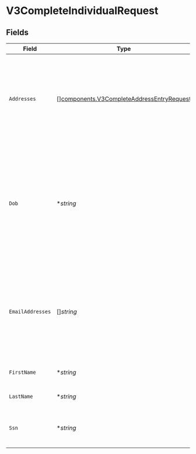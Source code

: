 # V3CompleteIndividualRequest


## Fields

| Field                                                                                                                                           | Type                                                                                                                                            | Required                                                                                                                                        | Description                                                                                                                                     | Example                                                                                                                                         |
| ----------------------------------------------------------------------------------------------------------------------------------------------- | ----------------------------------------------------------------------------------------------------------------------------------------------- | ----------------------------------------------------------------------------------------------------------------------------------------------- | ----------------------------------------------------------------------------------------------------------------------------------------------- | ----------------------------------------------------------------------------------------------------------------------------------------------- |
| `Addresses`                                                                                                                                     | [][components.V3CompleteAddressEntryRequest](../../models/components/v3completeaddressentryrequest.md)                                          | :heavy_minus_sign:                                                                                                                              | Address of the individual. Note that though this is an array, only the first address in the array will be processed.                            | [<br/>{<br/>"address": "39 South Trail",<br/>"city": "San Antonio",<br/>"extendedAddress": "Apt 23",<br/>"postalCode": "78285",<br/>"region": "TX"<br/>}<br/>] |
| `Dob`                                                                                                                                           | **string*                                                                                                                                       | :heavy_minus_sign:                                                                                                                              | The date of birth of the individual in one of these formats: YYYY-MM-DD, YYYY-MM, or MM-DD. Acceptable characters are: numeric with symbol '-'. | 1981-01                                                                                                                                         |
| `EmailAddresses`                                                                                                                                | []*string*                                                                                                                                      | :heavy_minus_sign:                                                                                                                              | Email address of the individual. Note that though this is an array, only the first email address in the array will be processed.                | [<br/>"jdoe@example.com"<br/>]                                                                                                                  |
| `FirstName`                                                                                                                                     | **string*                                                                                                                                       | :heavy_minus_sign:                                                                                                                              | The first name of the individual.                                                                                                               | Tod                                                                                                                                             |
| `LastName`                                                                                                                                      | **string*                                                                                                                                       | :heavy_minus_sign:                                                                                                                              | The last name of the individual.                                                                                                                | Weedall                                                                                                                                         |
| `Ssn`                                                                                                                                           | **string*                                                                                                                                       | :heavy_minus_sign:                                                                                                                              | The social security number of the individual.                                                                                                   | 265228370                                                                                                                                       |